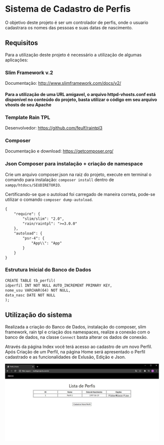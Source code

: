 # Sistema de Cadastro de Perfis
O objetivo deste projeto é ser um controlador de perfis, onde o usuario cadastrara os nomes das pessoas e suas datas de nascimento.

## Requisitos
Para a utilização deste projeto é necessário a utilização de algumas aplicações:

### Slim Framework v.2
Documentação: http://www.slimframework.com/docs/v2/

#### Para a utilização de uma URL amigavel, o arquivo httpd-vhosts.conf está disponível no conteúdo do projeto, basta utilizar o código em seu arquivo vhosts de seu Apache

### Template Rain TPL
Desenvolvedor: https://github.com/feulf/raintpl3

### Composer 
Documentação e download: https://getcomposer.org/

### Json Composer para instalação + criação de namespace
Crie um arquivo composer.json na raiz do projeto, execute em terminal o comando para instalação: ```composer install``` dentro de ```xampp/htdocs/SEUDIRETORIO```.

Certificando-se que o autoload foi carregado de maneira correta, pode-se utilizar o comando ```composer dump-autoload```.
```
{
    "require": {
        "slim/slim": "2.0",
        "rain/raintpl": ">=3.0.0"
    },
    "autoload": {
        "psr-4": {
            "App\\": "App"
        }
    }
}
```
### Estrutura Inicial do Banco de Dados
```
CREATE TABLE tb_perfil(
idperfil INT NOT NULL AUTO_INCREMENT PRIMARY KEY,
nome_usu VARCHAR(64) NOT NULL,
data_nasc DATE NOT NULL
);
```

## Utilização do sistema
Realizada a criação do Banco de Dados, instalação do composer, slim framework, rain tpl e criação dos namespaces, realize a conexão com o banco de dados, na classe ```Connect``` basta alterar os dados de conexão.

Através da página Index você terá acesso ao cadastro de um novo Perfil. Após Criação de um Perfil, na página Home será apresentado o Perfil cadastrado e as funcionalidades de Exlusão, Edição e Json.

![Imagem Perfil](https://github.com/MatheusVMSantiago/Desafio/blob/master/App/Image_perfil/HomePerfil.JPG)

